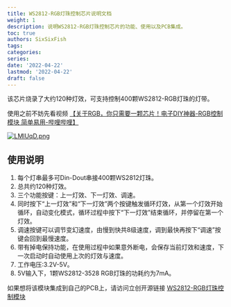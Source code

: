```yaml
---
title: WS2812-RGB灯珠控制芯片说明文档
weight: 1
description: 说明WS2812-RGB灯珠控制芯片的功能、使用以及PCB集成。
toc: true
authors: SixSixFish
tags:
categories:
series:
date: '2022-04-22'
lastmod: '2022-04-22'
draft: false
---
```


该芯片烧录了大约120种灯效，可支持控制400颗WS2812-RGB灯珠的灯带。

使用之前不妨先看视频 [【关于RGB，你只需要一颗芯片！电子DIY神器-RGB控制模块 简单易用-哔哩哔哩】](https://b23.tv/B2cFvnx) 

[![LMlUqD.png](https://s6.jpg.cm/2022/05/15/LMlUqD.png)](https://imagelol.com/image/LMlUqD)

## 使用说明
 1. 每个灯串最多可Din-Dout串接400颗WS2812灯珠。
 2. 总共约120种灯效。
 3. 三个功能按键：上一灯效、下一灯效、调速。
 4. 同时按下“上一灯效”和“下一灯效”两个按键触发循环灯效，从第一个灯效开始循环，自动变化模式，循环过程中按下“下一灯效”结束循环，并停留在第一个灯效。
 5. 调速按键可以调节变幻速度，由慢到快共8级速度，调到最快再按下“调速”按键会回到最慢速度。
 6. 带有掉电保持功能，在使用过程中如果意外断电，会保存当前灯效和速度，下一次启动时自动使用上次的灯效与速度。
 7. 工作电压:3.2V-5V。
 8. 5V输入下，1颗WS2812-3528 RGB灯珠的功耗约为7mA。

如果想将该模块集成到自己的PCB上，请访问立创开源链接 [WS2812-RGB灯珠控制模块](https://oshwhub.com/lmlku/ws2812-rgb-modules) 


